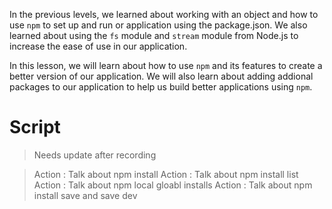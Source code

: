​​In the previous levels, we learned about working with an object and how to use `npm` to set up and run or application using the package.json. We also learned about using the `fs` module and `stream` module from Node.js to increase the ease of use in our application.

In this lesson, we will learn about how to use `npm` and its features to create a better version of our application. We will also learn about adding addional packages to our application to help us build better applications using `npm`.

# Script

> Needs update after recording

> Action : Talk about npm install
> Action : Talk about npm install list
> Action : Talk about npm local gloabl installs
> Action : Talk about npm install save and save dev


